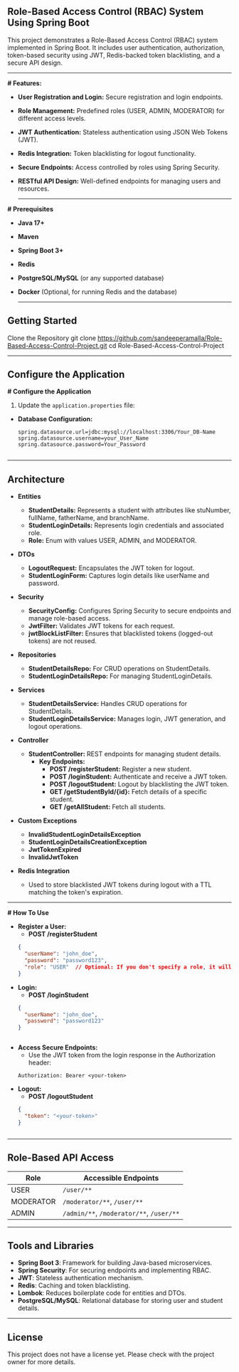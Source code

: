 ## **Role-Based Access Control (RBAC) System Using Spring Boot**

This project demonstrates a Role-Based Access Control (RBAC) system implemented in Spring Boot. It includes user authentication, authorization, token-based security using JWT, Redis-backed token blacklisting, and a secure API design.

___

**# Features:**
- **User Registration and Login:** Secure registration and login endpoints.
- **Role Management:** Predefined roles (USER, ADMIN, MODERATOR) for different access levels.
- **JWT Authentication:** Stateless authentication using JSON Web Tokens (JWT).
- **Redis Integration:** Token blacklisting for logout functionality.
- **Secure Endpoints:** Access controlled by roles using Spring Security.
- **RESTful API Design:** Well-defined endpoints for managing users and resources.


  ___

**# Prerequisites**
- **Java 17+**
- **Maven**
- **Spring Boot 3+**
- **Redis**
- **PostgreSQL/MySQL** (or any supported database)
- **Docker** (Optional, for running Redis and the database)


  ___

## **Getting Started**

Clone the Repository
git clone https://github.com/sandeeperamalla/Role-Based-Access-Control-Project.git
cd Role-Based-Access-Control-Project

___

## **Configure the Application**

**# Configure the Application**

1) Update the `application.properties` file:
- **Database Configuration:**
  ```properties
  spring.datasource.url=jdbc:mysql://localhost:3306/Your_DB-Name
  spring.datasource.username=your_User_Name
  spring.datasource.password=Your_Password


___

##  **Architecture**

- **Entities**
  - **StudentDetails:** Represents a student with attributes like stuNumber, fullName, fatherName, and branchName.
  - **StudentLoginDetails:** Represents login credentials and associated role.
  - **Role:** Enum with values USER, ADMIN, and MODERATOR.

- **DTOs**
  - **LogoutRequest:** Encapsulates the JWT token for logout.
  - **StudentLoginForm:** Captures login details like userName and password.

- **Security**
  - **SecurityConfig:** Configures Spring Security to secure endpoints and manage role-based access.
  - **JwtFilter:** Validates JWT tokens for each request.
  - **jwtBlockListFilter:** Ensures that blacklisted tokens (logged-out tokens) are not reused.

- **Repositories**
  - **StudentDetailsRepo:** For CRUD operations on StudentDetails.
  - **StudentLoginDetailsRepo:** For managing StudentLoginDetails.

- **Services**
  - **StudentDetailsService:** Handles CRUD operations for StudentDetails.
  - **StudentLoginDetailsService:** Manages login, JWT generation, and logout operations.

- **Controller**
  - **StudentController:** REST endpoints for managing student details.
    - **Key Endpoints:**
      - **POST /registerStudent:** Register a new student.
      - **POST /loginStudent:** Authenticate and receive a JWT token.
      - **POST /logoutStudent:** Logout by blacklisting the JWT token.
      - **GET /getStudentById/{id}:** Fetch details of a specific student.
      - **GET /getAllStudent:** Fetch all students.

- **Custom Exceptions**
  - **InvalidStudentLoginDetailsException**
  - **StudentLoginDetailsCreationException**
  - **JwtTokenExpired**
  - **InvalidJwtToken**

- **Redis Integration**
  - Used to store blacklisted JWT tokens during logout with a TTL matching the token's expiration.


___

**# How To Use**

- **Register a User:**
  - **POST /registerStudent**
  ```json
  {
    "userName": "john_doe",
    "password": "password123",
    "role": "USER"  // Optional: If you don't specify a role, it will automatically assign you as a user.
  }


- **Login:**
  - **POST /loginStudent**
  ```json
  {
    "userName": "john_doe",
    "password": "password123"
  }



- **Access Secure Endpoints:**
  - Use the JWT token from the login response in the Authorization header:
  ```text
  Authorization: Bearer <your-token>

- **Logout:**
  - **POST /logoutStudent**
  ```json
  {
    "token": "<your-token>"
  }



___

## **Role-Based API Access**

| Role       | Accessible Endpoints                     |
|------------|------------------------------------------|
| USER       | `/user/**`                               |
| MODERATOR  | `/moderator/**`, `/user/**`              |
| ADMIN      | `/admin/**`, `/moderator/**`, `/user/**` |

___

## **Tools and Libraries**

- **Spring Boot 3**: Framework for building Java-based microservices.
- **Spring Security**: For securing endpoints and implementing RBAC.
- **JWT**: Stateless authentication mechanism.
- **Redis**: Caching and token blacklisting.
- **Lombok**: Reduces boilerplate code for entities and DTOs.
- **PostgreSQL/MySQL**: Relational database for storing user and student details.

___

## **License**

This project does not have a license yet. Please check with the project owner for more details.





   





    


